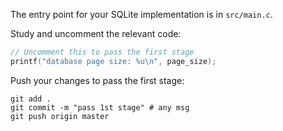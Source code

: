 The entry point for your SQLite implementation is in `src/main.c`.

Study and uncomment the relevant code: 

```c
// Uncomment this to pass the first stage
printf("database page size: %u\n", page_size);
```

Push your changes to pass the first stage:

```
git add .
git commit -m "pass 1st stage" # any msg
git push origin master
```
